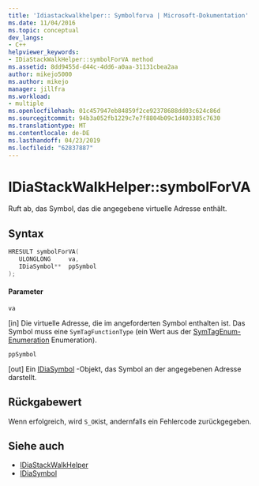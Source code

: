 ```yaml
---
title: 'Idiastackwalkhelper:: Symbolforva | Microsoft-Dokumentation'
ms.date: 11/04/2016
ms.topic: conceptual
dev_langs:
- C++
helpviewer_keywords:
- IDiaStackWalkHelper::symbolForVA method
ms.assetid: 8dd9455d-d44c-4dd6-a0aa-31131cbea2aa
author: mikejo5000
ms.author: mikejo
manager: jillfra
ms.workload:
- multiple
ms.openlocfilehash: 01c457947eb84859f2ce92378688dd03c624c86d
ms.sourcegitcommit: 94b3a052fb1229c7e7f8804b09c1d403385c7630
ms.translationtype: MT
ms.contentlocale: de-DE
ms.lasthandoff: 04/23/2019
ms.locfileid: "62837887"
---
```

# <a name="idiastackwalkhelpersymbolforva"></a>IDiaStackWalkHelper::symbolForVA
Ruft ab, das Symbol, das die angegebene virtuelle Adresse enthält.

## <a name="syntax"></a>Syntax

```C++
HRESULT symbolForVA( 
   ULONGLONG     va,
   IDiaSymbol**  ppSymbol
);
```

#### <a name="parameters"></a>Parameter
 `va`

[in] Die virtuelle Adresse, die im angeforderten Symbol enthalten ist. Das Symbol muss eine `SymTagFunctionType` (ein Wert aus der [SymTagEnum-Enumeration](../../debugger/debug-interface-access/symtagenum.md) Enumeration).

 `ppSymbol`

[out] Ein [IDiaSymbol](../../debugger/debug-interface-access/idiasymbol.md) -Objekt, das Symbol an der angegebenen Adresse darstellt.

## <a name="return-value"></a>Rückgabewert
 Wenn erfolgreich, wird `S_OK`ist, andernfalls ein Fehlercode zurückgegeben.

## <a name="see-also"></a>Siehe auch
- [IDiaStackWalkHelper](../../debugger/debug-interface-access/idiastackwalkhelper.md)
- [IDiaSymbol](../../debugger/debug-interface-access/idiasymbol.md)
